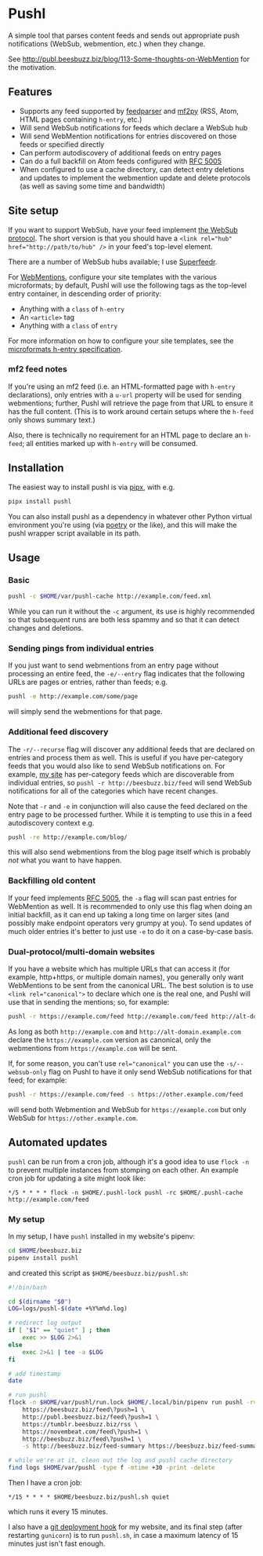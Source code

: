 # Pushl

A simple tool that parses content feeds and sends out appropriate push notifications (WebSub, webmention, etc.) when they change.

See http://publ.beesbuzz.biz/blog/113-Some-thoughts-on-WebMention for the motivation.

## Features

* Supports any feed supported by [feedparser](https://github.com/kurtmckee/feedparser)
    and [mf2py](https://github.com/microformats/mf2py) (RSS, Atom, HTML pages containing
    `h-entry`, etc.)
* Will send WebSub notifications for feeds which declare a WebSub hub
* Will send WebMention notifications for entries discovered on those feeds or specified directly
* Can perform autodiscovery of additional feeds on entry pages
* Can do a full backfill on Atom feeds configured with [RFC 5005](https://tools.ietf.org/html/rfc5005)
* When configured to use a cache directory, can detect entry deletions and updates to implement the webmention update and delete protocols (as well as saving some time and bandwidth)


## Site setup

If you want to support WebSub, have your feed implement [the WebSub protocol](https://indieweb.org/WebSub). The short version is that you should have a `<link rel="hub" href="http://path/to/hub" />` in your feed's top-level element.

There are a number of WebSub hubs available; I use [Superfeedr](http://pubsubhubbub.superfeedr.com).

For [WebMentions](https://indieweb.org/Webmention), configure your site templates with the various microformats; by default, Pushl will use the following tags as the top-level entry container, in descending order of priority:

* Anything with a `class` of `h-entry`
* An `<article>` tag
* Anything with a `class` of `entry`

For more information on how to configure your site templates, see the [microformats h-entry specification](http://microformats.org/wiki/h-entry).

### mf2 feed notes

If you're using an mf2 feed (i.e. an HTML-formatted page with `h-entry` declarations), only entries with a `u-url` property will be used for sending webmentions; further, Pushl will retrieve the page from that URL to ensure it has the full content. (This is to work around certain setups where the `h-feed` only shows summary text.)

Also, there is technically no requirement for an HTML page to declare an `h-feed`; all entities marked up with `h-entry` will be consumed.

## Installation

The easiest way to install pushl is via [pipx](https://pipx.pypa.io/stable/installation/), with e.g.

```bash
pipx install pushl
```

You can also install pushl as a dependency in whatever other Python virtual environment you're using (via [poetry](https://python-poetry.org/) or the like), and this will make the pushl wrapper script available in its path.

## Usage

### Basic

```bash
pushl -c $HOME/var/pushl-cache http://example.com/feed.xml
```

While you can run it without the `-c` argument, its use is highly recommended so that subsequent runs are both less spammy and so that it can detect changes and deletions.

### Sending pings from individual entries

If you just want to send webmentions from an entry page without processing an entire feed, the `-e/--entry` flag indicates that the following URLs are pages or entries, rather than feeds; e.g.

```bash
pushl -e http://example.com/some/page
```

will simply send the webmentions for that page.

### Additional feed discovery

The `-r/--recurse` flag will discover any additional feeds that are declared on entries and process them as well. This is useful if you have per-category feeds that you would also like to send WebSub notifications on. For example, [my site](http://beesbuzz.biz) has per-category feeds which are discoverable from individual entries, so `pushl -r http://beesbuzz.biz/feed` will send WebSub notifications for all of the categories which have recent changes.

Note that `-r` and `-e` in conjunction will also cause the feed declared on the entry page to be processed further. While it is tempting to use this in a feed autodiscovery context e.g.

```bash
pushl -re http://example.com/blog/
```

this will also send webmentions from the blog page itself which is probably *not* what you want to have happen.

### Backfilling old content

If your feed implements [RFC 5005](https://tools.ietf.org/html/rfc5005), the `-a` flag will scan past entries for WebMention as well. It is recommended to only use this flag when doing an initial backfill, as it can end up taking a long time on larger sites (and possibly make endpoint operators very grumpy at you). To send updates of much older entries it's better to just use `-e` to do it on a case-by-case basis.

### Dual-protocol/multi-domain websites

If you have a website which has multiple URLs that can access it (for example, http+https, or multiple domain names), you generally only want WebMentions to be sent from the canonical URL. The best solution is to use `<link rel="canonical">` to declare which one is the real one, and Pushl will use that in sending the mentions; so, for example:


```bash
pushl -r https://example.com/feed http://example.com/feed http://alt-domain.example.com/feed
```

As long as both `http://example.com` and `http://alt-domain.example.com` declare the `https://example.com` version as canonical, only the webmentions from `https://example.com` will be sent.

If, for some reason, you can't use `rel="canonical"` you can use the `-s/--websub-only` flag on Pushl to have it only send WebSub notifications for that feed; for example:

```bash
pushl -r https://example.com/feed -s https://other.example.com/feed
```

will send both Webmention and WebSub for `https://example.com` but only WebSub for `https://other.example.com`.

## Automated updates

`pushl` can be run from a cron job, although it's a good idea to use `flock -n` to prevent multiple instances from stomping on each other. An example cron job for updating a site might look like:

```crontab
*/5 * * * * flock -n $HOME/.pushl-lock pushl -rc $HOME/.pushl-cache http://example.com/feed
```

### My setup

In my setup, I have `pushl` installed in my website's pipenv:

```bash
cd $HOME/beesbuzz.biz
pipenv install pushl
```

and created this script as `$HOME/beesbuzz.biz/pushl.sh`:

```bash
#!/bin/bash

cd $(dirname "$0")
LOG=logs/pushl-$(date +%Y%m%d.log)

# redirect log output
if [ "$1" == "quiet" ] ; then
    exec >> $LOG 2>&1
else
    exec 2>&1 | tee -a $LOG
fi

# add timestamp
date

# run pushl
flock -n $HOME/var/pushl/run.lock $HOME/.local/bin/pipenv run pushl -rvvkc $HOME/var/pushl \
    https://beesbuzz.biz/feed\?push=1 \
    http://publ.beesbuzz.biz/feed\?push=1 \
    https://tumblr.beesbuzz.biz/rss \
    https://novembeat.com/feed\?push=1 \
    http://beesbuzz.biz/feed\?push=1 \
    -s http://beesbuzz.biz/feed-summary https://beesbuzz.biz/feed-summary

# while we're at it, clean out the log and pushl cache directory
find logs $HOME/var/pushl -type f -mtime +30 -print -delete
```

Then I have a cron job:

```crontab
*/15 * * * * $HOME/beesbuzz.biz/pushl.sh quiet
```

which runs it every 15 minutes.

I also have a [git deployment hook](http://publ.beesbuzz.biz/441) for my website, and its final step (after restarting `gunicorn`) is to run `pushl.sh`, in case a maximum latency of 15 minutes just isn't fast enough.
